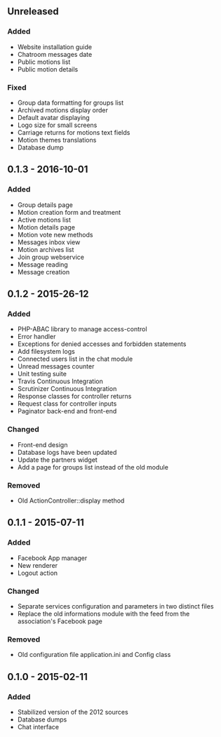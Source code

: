 ## Unreleased
### Added
- Website installation guide
- Chatroom messages date
- Public motions list
- Public motion details

### Fixed
- Group data formatting for groups list
- Archived motions display order
- Default avatar displaying
- Logo size for small screens
- Carriage returns for motions text fields
- Motion themes translations
- Database dump

## 0.1.3 - 2016-10-01
### Added
- Group details page
- Motion creation form and treatment
- Active motions list
- Motion details page
- Motion vote new methods
- Messages inbox view
- Motion archives list
- Join group webservice
- Message reading
- Message creation

## 0.1.2 - 2015-26-12
### Added
- PHP-ABAC library to manage access-control
- Error handler
- Exceptions for denied accesses and forbidden statements
- Add filesystem logs
- Connected users list in the chat module
- Unread messages counter
- Unit testing suite
- Travis Continuous Integration
- Scrutinizer Continuous Integration
- Response classes for controller returns
- Request class for controller inputs
- Paginator back-end and front-end

### Changed
- Front-end design
- Database logs have been updated
- Update the partners widget
- Add a page for groups list instead of the old module

### Removed
- Old ActionController::display method

## 0.1.1 - 2015-07-11
### Added
- Facebook App manager
- New renderer
- Logout action

### Changed
- Separate services configuration and parameters in two distinct files
- Replace the old informations module with the feed from the association's Facebook page

### Removed
- Old configuration file application.ini and Config class

## 0.1.0 - 2015-02-11
### Added
- Stabilized version of the 2012 sources
- Database dumps
- Chat interface